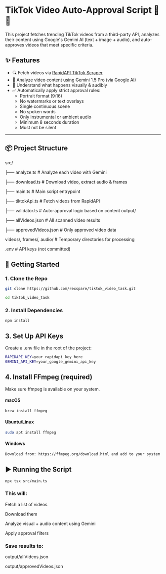 # TikTok Video Auto-Approval Script 🎥✅


This project fetches trending TikTok videos from a third-party API, analyzes their content using Google's Gemini AI (text + image + audio), and auto-approves videos that meet specific criteria.


## ✨ Features

- 🔍 Fetch videos via [RapidAPI TikTok Scraper](https://rapidapi.com/)
- 🤖 Analyze video content using Gemini 1.5 Pro (via Google AI)
- 🧠 Understand what happens visually & audibly
- ✅ Automatically apply strict approval rules:
  - Portrait format (9:16)
  - No watermarks or text overlays
  - Single continuous scene
  - No spoken words
  - Only instrumental or ambient audio
  - Minimum 8 seconds duration
  - Must not be silent

---



## 📦 Project Structure

src/

├── analyze.ts # Analyze each video with Gemini 

├── download.ts # Download video, extract audio & frames

├── main.ts # Main script entrypoint

├── tiktokApi.ts # Fetch videos from RapidAPI

├── validator.ts # Auto-approval logic based on content
output/

├── allVideos.json # All scanned video results

├── approvedVideos.json # Only approved video data

videos/, frames/, audio/ # Temporary directories for processing

.env # API keys (not committed)



## 🚀 Getting Started

### 1. Clone the Repo

```bash
git clone https://github.com/rexspare/tiktok_video_task.git

cd tiktok_video_task

```

### 2. Install Dependencies


```bash
npm install
```

## 3.  Set Up API Keys

Create a .env file in the root of the project:

``` bash
RAPIDAPI_KEY=your_rapidapi_key_here
GEMINI_API_KEY=your_google_gemini_api_key
```


## 4. Install FFmpeg (required)
Make sure ffmpeg is available on your system.

#### macOS
```bash
brew install ffmpeg
```

#### Ubuntu/Linux
```bash
sudo apt install ffmpeg
```

#### Windows
```bash
Download from: https://ffmpeg.org/download.html and add to your system PATH.
```

## ▶️ Running the Script
```bash
npx tsx src/main.ts
```

### This will:

Fetch a list of videos

Download them

Analyze visual + audio content using Gemini

Apply approval filters

### Save results to:

output/allVideos.json

output/approvedVideos.json